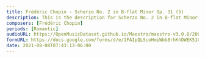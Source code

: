 ```yaml
---
title: Frédéric Chopin - Scherzo No. 2 in B-flat Minor Op. 31 (5)
description: This is the description for Scherzo No. 2 in B-flat Minor Op. 31 by Frédéric Chopin
composers: [Frédéric Chopin]
periods: [Romantic]
audioURL: https://OpenMusicDataset.github.io/Maestro/maestro-v3.0.0/2008/MIDI-Unprocessed_10_R1_2008_01-04_ORIG_MID--AUDIO_10_R1_2008_wav--3.midi
formURL: https://docs.google.com/forms/d/e/1FAIpQLScoHmiWbb8rhKhDWEK51C534HbvCIsM0bbEdMShJqbklRBvjQ/viewform
date: 2021-08-08T07:43:13-06:00
---
```

